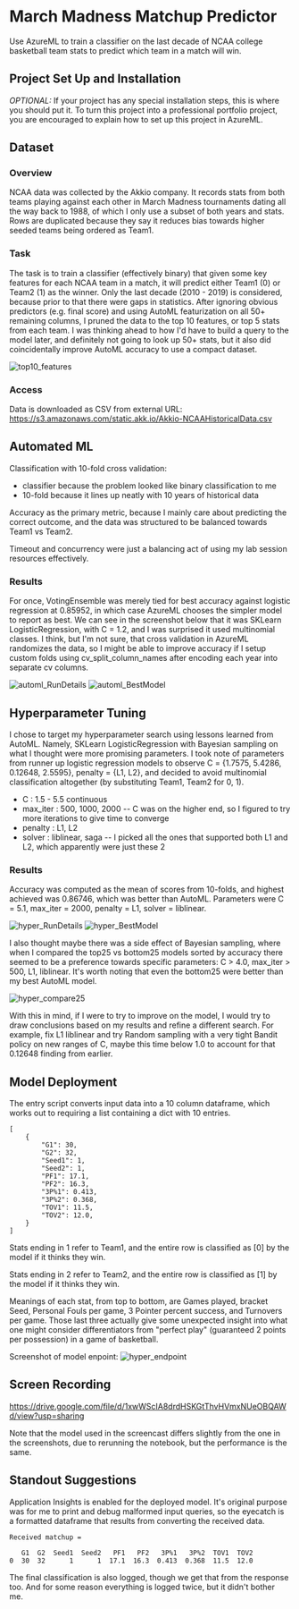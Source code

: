 # March Madness Matchup Predictor

Use AzureML to train a classifier on the last decade of NCAA college basketball team stats to predict which team in a match will win.

## Project Set Up and Installation
*OPTIONAL:* If your project has any special installation steps, this is where you should put it. To turn this project into a professional portfolio project, you are encouraged to explain how to set up this project in AzureML.

## Dataset

### Overview
NCAA data was collected by the Akkio company.  It records stats from both teams playing against each other in March Madness tournaments dating all the way back to 1988, of which I only use a subset of both years and stats.  Rows are duplicated because they say it reduces bias towards higher seeded teams being ordered as Team1.

### Task
The task is to train a classifier (effectively binary) that given some key features for each NCAA team in a match, it will predict either Team1 (0) or Team2 (1) as the winner.  Only the last decade (2010 - 2019) is considered, because prior to that there were gaps in statistics.  After ignoring obvious predictors (e.g. final score) and using AutoML featurization on all 50+ remaining columns, I pruned the data to the top 10 features, or top 5 stats from each team.  I was thinking ahead to how I'd have to build a query to the model later, and definitely not going to look up 50+ stats, but it also did coincidentally improve AutoML accuracy to use a compact dataset.

![top10_features](https://user-images.githubusercontent.com/80217508/129283941-caa4f0f6-afff-4ebd-81aa-4f54319b6a36.png)

### Access
Data is downloaded as CSV from external URL: https://s3.amazonaws.com/static.akk.io/Akkio-NCAAHistoricalData.csv

## Automated ML
Classification with 10-fold cross validation:
- classifier because the problem looked like binary classification to me
- 10-fold because it lines up neatly with 10 years of historical data

Accuracy as the primary metric, because I mainly care about predicting the correct outcome, and the data was structured to be balanced towards Team1 vs Team2.

Timeout and concurrency were just a balancing act of using my lab session resources effectively.

### Results
For once, VotingEnsemble was merely tied for best accuracy against logistic regression at 0.85952, in which case AzureML chooses the simpler model to report as best.  We can see in the screenshot below that it was SKLearn LogisticRegression, with C = 1.2, and I was surprised it used multinomial classes.  I think, but I'm not sure, that cross validation in AzureML randomizes the data, so I might be able to improve accuracy if I setup custom folds using cv_split_column_names after encoding each year into separate cv columns.

![automl_RunDetails](https://user-images.githubusercontent.com/80217508/129283962-03c9fade-0692-451a-aab4-17b6edff17cd.png)
![automl_BestModel](https://user-images.githubusercontent.com/80217508/129283967-dce8d048-9e34-439b-8f2c-a8b058506d2e.png)

## Hyperparameter Tuning
I chose to target my hyperparameter search using lessons learned from AutoML.  Namely, SKLearn LogisticRegression with Bayesian sampling on what I thought were more promising parameters.  I took note of parameters from runner up logistic regression models to observe C = {1.7575, 5.4286, 0.12648, 2.5595}, penalty = {L1, L2}, and decided to avoid multinomial classification altogether (by substituting Team1, Team2 for 0, 1).
- C : 1.5 - 5.5 continuous
- max_iter : 500, 1000, 2000 -- C was on the higher end, so I figured to try more iterations to give time to converge
- penalty : L1, L2
- solver : liblinear, saga -- I picked all the ones that supported both L1 and L2, which apparently were just these 2

### Results
Accuracy was computed as the mean of scores from 10-folds, and highest achieved was 0.86746, which was better than AutoML.  Parameters were C = 5.1, max_iter = 2000, penalty = L1, solver = liblinear.

![hyper_RunDetails](https://user-images.githubusercontent.com/80217508/129283989-7397a2ed-b461-455a-8706-160fa27211d1.png)
![hyper_BestModel](https://user-images.githubusercontent.com/80217508/129283991-0295b463-562b-4019-af28-466536e0da64.png)

I also thought maybe there was a side effect of Bayesian sampling, where when I compared the top25 vs bottom25 models sorted by accuracy there seemed to be a preference towards specific parameters: C > 4.0, max_iter > 500, L1, liblinear.  It's worth noting that even the bottom25 were better than my best AutoML model.

![hyper_compare25](https://user-images.githubusercontent.com/80217508/129235253-bbfa1cad-1b3d-4f56-9a41-36ae32a39e11.png)

With this in mind, if I were to try to improve on the model, I would try to draw conclusions based on my results and refine a different search.  For example, fix L1 liblinear and try Random sampling with a very tight Bandit policy on new ranges of C, maybe this time below 1.0 to account for that 0.12648 finding from earlier.

## Model Deployment
The entry script converts input data into a 10 column dataframe, which works out to requiring a list containing a dict with 10 entries.
```
[
    {
        "G1": 30,
        "G2": 32,
        "Seed1": 1,
        "Seed2": 1,
        "PF1": 17.1,
        "PF2": 16.3,
        "3P%1": 0.413,
        "3P%2": 0.368,
        "TOV1": 11.5,
        "TOV2": 12.0,
    }
]
```
Stats ending in 1 refer to Team1, and the entire row is classified as [0] by the model if it thinks they win.

Stats ending in 2 refer to Team2, and the entire row is classified as [1] by the model if it thinks they win.

Meanings of each stat, from top to bottom, are Games played, bracket Seed, Personal Fouls per game, 3 Pointer percent success, and Turnovers per game.  Those last three actually give some unexpected insight into what one might consider differentiators from "perfect play" (guaranteed 2 points per possession) in a game of basketball.

Screenshot of model enpoint:
![hyper_endpoint](https://user-images.githubusercontent.com/80217508/129284011-771ee63a-d543-4cfc-a6e8-b712ad27b939.png)

## Screen Recording
https://drive.google.com/file/d/1xwWScIA8drdHSKGtThvHVmxNUeOBQAWd/view?usp=sharing

Note that the model used in the screencast differs slightly from the one in the screenshots, due to rerunning the notebook, but the performance is the same.

## Standout Suggestions
Application Insights is enabled for the deployed model.  It's original purpose was for me to print and debug malformed input queries, so the eyecatch is a formatted dataframe that results from converting the received data.
```
Received matchup =

   G1  G2  Seed1  Seed2   PF1   PF2   3P%1   3P%2  TOV1  TOV2
0  30  32      1      1  17.1  16.3  0.413  0.368  11.5  12.0
```
The final classification is also logged, though we get that from the response too.  And for some reason everything is logged twice, but it didn't bother me.
